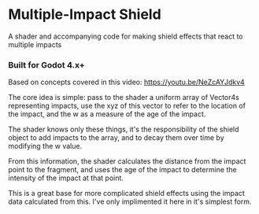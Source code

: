 # Multiple-Impact Shield
A shader and accompanying code for making shield effects that react to multiple impacts

### Built for Godot 4.x+

Based on concepts covered in this video: https://youtu.be/NeZcAYJdkv4


The core idea is simple: pass to the shader a uniform array of Vector4s representing impacts, use the xyz of this vector to refer to the location of the impact, and the w as a measure of the age of the impact.

The shader knows only these things, it's the responsibility of the shield object to add impacts to the array, and to decay them over time by modifying the w value.

From this information, the shader calculates the distance from the impact point to the fragment, and uses the age of the impact to determine the intensity of the impact at that point.

This is a great base for more complicated shield effects using the impact data calculated from this. I've only implimented it here in it's simplest form.
